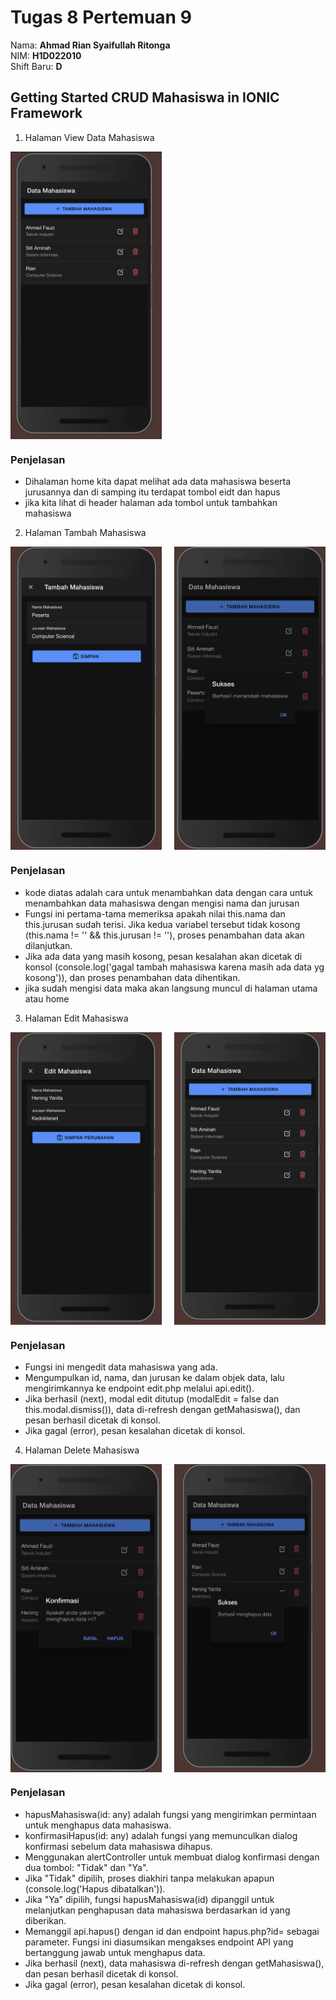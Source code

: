 # Tugas 8 Pertemuan 9

Nama: **Ahmad Rian Syaifullah Ritonga**  
NIM: **H1D022010**  
Shift Baru: **D**

## Getting Started CRUD Mahasiswa in IONIC Framework

1. Halaman View Data Mahasiswa
<div style="display: flex; flex-wrap: wrap; gap: 10px; justify-content: space-between;">
<img src="/assets/images/view-1.png" alt="List Produk" style="width: 48%; max-width: 300px;"/>
</div>

### Penjelasan

- Dihalaman home kita dapat melihat ada data mahasiswa beserta jurusannya dan di samping itu terdapat tombol eidt dan hapus
- jika kita lihat di header halaman ada tombol untuk tambahkan mahasiswa

2. Halaman Tambah Mahasiswa
<div style="display: flex; flex-wrap: wrap; gap: 10px; justify-content: space-between;">
<img src="/assets/images/create-1.png" alt="List Produk" style="width: 48%; max-width: 300px;"/>
<img src="/assets/images/create-2.png" alt="List Produk" style="width: 48%; max-width: 300px;"/>
</div>

### Penjelasan

- kode diatas adalah cara untuk menambahkan data dengan cara untuk menambahkan data mahasiswa dengan mengisi nama dan jurusan
- Fungsi ini pertama-tama memeriksa apakah nilai this.nama dan this.jurusan sudah terisi. Jika kedua variabel tersebut tidak kosong (this.nama != '' && this.jurusan != ''), proses penambahan data akan dilanjutkan.
- Jika ada data yang masih kosong, pesan kesalahan akan dicetak di konsol (console.log('gagal tambah mahasiswa karena masih ada data yg kosong')), dan proses penambahan data dihentikan.
- jika sudah mengisi data maka akan langsung muncul di halaman utama atau home

3. Halaman Edit Mahasiswa
<div style="display: flex; flex-wrap: wrap; gap: 10px; justify-content: space-between;">
<img src="/assets/images/edit-1.png" alt="List Produk" style="width: 48%; max-width: 300px;"/>
<img src="/assets/images/edit-2.png" alt="List Produk" style="width: 48%; max-width: 300px;"/>
</div>

### Penjelasan

- Fungsi ini mengedit data mahasiswa yang ada.
- Mengumpulkan id, nama, dan jurusan ke dalam objek data, lalu mengirimkannya ke endpoint edit.php melalui api.edit().
- Jika berhasil (next), modal edit ditutup (modalEdit = false dan this.modal.dismiss()), data di-refresh dengan getMahasiswa(), dan pesan berhasil dicetak di konsol.
- Jika gagal (error), pesan kesalahan dicetak di konsol.

4. Halaman Delete Mahasiswa
<div style="display: flex; flex-wrap: wrap; gap: 10px; justify-content: space-between;">
<img src="/assets/images/delete-1.png" alt="List Produk" style="width: 48%; max-width: 300px;"/>
<img src="/assets/images/delete-2.png" alt="List Produk" style="width: 48%; max-width: 300px;"/>
</div>

### Penjelasan

- hapusMahasiswa(id: any) adalah fungsi yang mengirimkan permintaan untuk menghapus data mahasiswa.
- konfirmasiHapus(id: any) adalah fungsi yang memunculkan dialog konfirmasi sebelum data mahasiswa dihapus.
- Menggunakan alertController untuk membuat dialog konfirmasi dengan dua tombol: "Tidak" dan "Ya".
- Jika "Tidak" dipilih, proses diakhiri tanpa melakukan apapun (console.log('Hapus dibatalkan')).
- Jika "Ya" dipilih, fungsi hapusMahasiswa(id) dipanggil untuk melanjutkan penghapusan data mahasiswa berdasarkan id yang diberikan.
- Memanggil api.hapus() dengan id dan endpoint hapus.php?id= sebagai parameter. Fungsi ini diasumsikan mengakses endpoint API yang bertanggung jawab untuk menghapus data.
- Jika berhasil (next), data mahasiswa di-refresh dengan getMahasiswa(), dan pesan berhasil dicetak di konsol.
- Jika gagal (error), pesan kesalahan dicetak di konsol.
